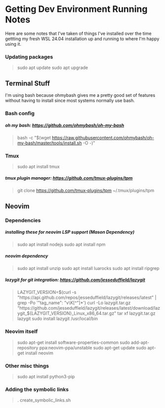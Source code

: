 # Getting Dev Environment Running Notes

Here are some notes that I've taken of things I've installed over the time gettting my fresh WSL 24.04 installation up and running to where I'm happy using it.

### Updating packages
> sudo apt update
> sudo apt upgrade

## Terminal Stuff
I'm using bash because ohmybash gives me a pretty good set of features without having to install since most systems normally use bash.

### Bash config
##### oh my bash: https://github.com/ohmybash/oh-my-bash
> bash -c "$(wget https://raw.githubusercontent.com/ohmybash/oh-my-bash/master/tools/install.sh -O -)"

### Tmux
> sudo apt install tmux

##### tmux plugin manager: https://github.com/tmux-plugins/tpm
> git clone https://github.com/tmux-plugins/tpm ~/.tmux/plugins/tpm

## Neovim

### Dependencies
##### installing these for neovim LSP support (Mason Dependency)
> sudo apt install nodejs
> sudo apt install npm

##### neovim dependency
> sudo apt install unzip
> sudo apt install luarocks
> sudo apt install ripgrep

##### lazygit for git integration: https://github.com/jesseduffield/lazygit
> LAZYGIT_VERSION=$(curl -s "https://api.github.com/repos/jesseduffield/lazygit/releases/latest" | grep -Po '"tag_name": "v\K[^"]*')
> curl -Lo lazygit.tar.gz "https://github.com/jesseduffield/lazygit/releases/latest/download/lazygit_${LAZYGIT_VERSION}_Linux_x86_64.tar.gz"
> tar xf lazygit.tar.gz lazygit
> sudo install lazygit /usr/local/bin

### Neovim itself
> sudo apt-get install software-properties-common
> sudo add-apt-repository ppa:neovim-ppa/unstable
> sudo apt-get update
> sudo apt-get install neovim

### Other misc things
> sudo apt install python3-pip

### Adding the symbolic links
> . create_symbolic_links.sh
